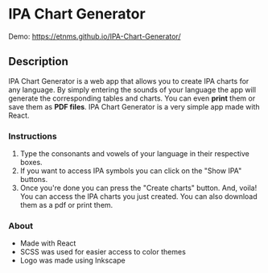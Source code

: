 # IPA Chart Generator

Demo: https://etnms.github.io/IPA-Chart-Generator/

## Description
IPA Chart Generator is a web app that allows you to create IPA charts for any language. By simply entering
the sounds of your language the app will generate the corresponding tables and charts. 
You can even <strong>print</strong> them or save them as <strong>PDF files</strong>.
IPA Chart Generator is a very simple app made with React. 


### Instructions
1. Type the consonants and vowels of your language in their respective boxes.
2. If you want to access IPA symbols you can click on the "Show IPA" buttons.
3. Once you're done you can press the "Create charts" button. And, voila! You can access the IPA charts you just created. You can also download them as a pdf or print them.

### About
- Made with React
- SCSS was used for easier access to color themes
- Logo was made using Inkscape